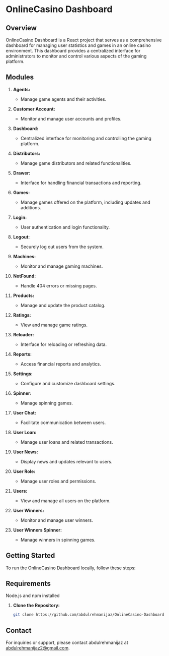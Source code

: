 # OnlineCasino Dashboard

## Overview

OnlineCasino Dashboard is a React project that serves as a comprehensive dashboard for managing user statistics and games in an online casino environment. This dashboard provides a centralized interface for administrators to monitor and control various aspects of the gaming platform.

## Modules

1. **Agents:**
   - Manage game agents and their activities.

2. **Customer Account:**
   - Monitor and manage user accounts and profiles.

3. **Dashboard:**
   - Centralized interface for monitoring and controlling the gaming platform.

4. **Distributors:**
   - Manage game distributors and related functionalities.

5. **Drawer:**
   - Interface for handling financial transactions and reporting.

6. **Games:**
   - Manage games offered on the platform, including updates and additions.

7. **Login:**
   - User authentication and login functionality.

8. **Logout:**
   - Securely log out users from the system.

9. **Machines:**
   - Monitor and manage gaming machines.

10. **NotFound:**
    - Handle 404 errors or missing pages.

11. **Products:**
    - Manage and update the product catalog.

12. **Ratings:**
    - View and manage game ratings.

13. **Reloader:**
    - Interface for reloading or refreshing data.

14. **Reports:**
    - Access financial reports and analytics.

15. **Settings:**
    - Configure and customize dashboard settings.

16. **Spinner:**
    - Manage spinning games.

17. **User Chat:**
    - Facilitate communication between users.

18. **User Loan:**
    - Manage user loans and related transactions.

19. **User News:**
    - Display news and updates relevant to users.

20. **User Role:**
    - Manage user roles and permissions.

21. **Users:**
    - View and manage all users on the platform.

22. **User Winners:**
    - Monitor and manage user winners.

23. **User Winners Spinner:**
    - Manage winners in spinning games.

## Getting Started

To run the OnlineCasino Dashboard locally, follow these steps:
## Requirements
Node.js and npm installed

1. **Clone the Repository:**
   ```bash
   git clone https://github.com/abdulrehmanijaz/OnlineCasino-Dashboard.git

## Contact
For inquiries or support, please contact abdulrehmanijaz at abdulrehmanijaz2@gmail.com.

